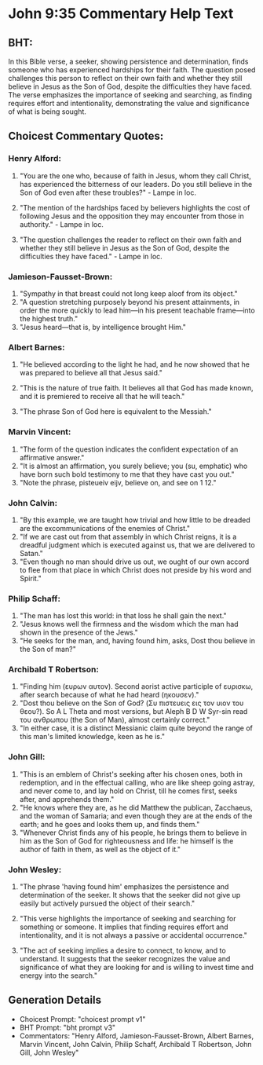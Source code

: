 # John 9:35 Commentary Help Text

## BHT:
In this Bible verse, a seeker, showing persistence and determination, finds someone who has experienced hardships for their faith. The question posed challenges this person to reflect on their own faith and whether they still believe in Jesus as the Son of God, despite the difficulties they have faced. The verse emphasizes the importance of seeking and searching, as finding requires effort and intentionality, demonstrating the value and significance of what is being sought.

## Choicest Commentary Quotes:
### Henry Alford:
1. "You are the one who, because of faith in Jesus, whom they call Christ, has experienced the bitterness of our leaders. Do you still believe in the Son of God even after these troubles?" - Lampe in loc.

2. "The mention of the hardships faced by believers highlights the cost of following Jesus and the opposition they may encounter from those in authority." - Lampe in loc.

3. "The question challenges the reader to reflect on their own faith and whether they still believe in Jesus as the Son of God, despite the difficulties they have faced." - Lampe in loc.

### Jamieson-Fausset-Brown:
1. "Sympathy in that breast could not long keep aloof from its object." 
2. "A question stretching purposely beyond his present attainments, in order the more quickly to lead him—in his present teachable frame—into the highest truth." 
3. "Jesus heard—that is, by intelligence brought Him."

### Albert Barnes:
1. "He believed according to the light he had, and he now showed that he was prepared to believe all that Jesus said." 

2. "This is the nature of true faith. It believes all that God has made known, and it is premiered to receive all that he will teach." 

3. "The phrase Son of God here is equivalent to the Messiah."

### Marvin Vincent:
1. "The form of the question indicates the confident expectation of an affirmative answer."
2. "It is almost an affirmation, you surely believe; you (su, emphatic) who have born such bold testimony to me that they have cast you out."
3. "Note the phrase, pisteueiv eijv, believe on, and see on 1 12."

### John Calvin:
1. "By this example, we are taught how trivial and how little to be dreaded are the excommunications of the enemies of Christ."
2. "If we are cast out from that assembly in which Christ reigns, it is a dreadful judgment which is executed against us, that we are delivered to Satan."
3. "Even though no man should drive us out, we ought of our own accord to flee from that place in which Christ does not preside by his word and Spirit."

### Philip Schaff:
1. "The man has lost this world: in that loss he shall gain the next."
2. "Jesus knows well the firmness and the wisdom which the man had shown in the presence of the Jews."
3. "He seeks for the man, and, having found him, asks, Dost thou believe in the Son of man?"

### Archibald T Robertson:
1. "Finding him (ευρων αυτον). Second aorist active participle of ευρισκω, after search because of what he had heard (ηκουσεν)."
2. "Dost thou believe on the Son of God? (Συ πιστευεις εις τον υιον του θεου?). So A L Theta and most versions, but Aleph B D W Syr-sin read του ανθρωπου (the Son of Man), almost certainly correct."
3. "In either case, it is a distinct Messianic claim quite beyond the range of this man's limited knowledge, keen as he is."

### John Gill:
1. "This is an emblem of Christ's seeking after his chosen ones, both in redemption, and in the effectual calling, who are like sheep going astray, and never come to, and lay hold on Christ, till he comes first, seeks after, and apprehends them."
2. "He knows where they are, as he did Matthew the publican, Zacchaeus, and the woman of Samaria; and even though they are at the ends of the earth; and he goes and looks them up, and finds them."
3. "Whenever Christ finds any of his people, he brings them to believe in him as the Son of God for righteousness and life: he himself is the author of faith in them, as well as the object of it."

### John Wesley:
1. "The phrase 'having found him' emphasizes the persistence and determination of the seeker. It shows that the seeker did not give up easily but actively pursued the object of their search."

2. "This verse highlights the importance of seeking and searching for something or someone. It implies that finding requires effort and intentionality, and it is not always a passive or accidental occurrence."

3. "The act of seeking implies a desire to connect, to know, and to understand. It suggests that the seeker recognizes the value and significance of what they are looking for and is willing to invest time and energy into the search."


## Generation Details
- Choicest Prompt: "choicest prompt v1"
- BHT Prompt: "bht prompt v3"
- Commentators: "Henry Alford, Jamieson-Fausset-Brown, Albert Barnes, Marvin Vincent, John Calvin, Philip Schaff, Archibald T Robertson, John Gill, John Wesley"
